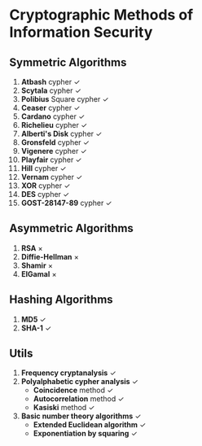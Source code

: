 # Cryptographic Methods of Information Security

## Symmetric Algorithms

1. **Atbash** cypher ✓
2. **Scytala** cypher ✓
3. **Polibius** Square cypher ✓
4. **Ceaser** cypher ✓
5. **Cardano** cypher ✓
6. **Richelieu** cypher ✓
7. **Alberti's Disk** cypher ✓
8. **Gronsfeld** cypher ✓
9. **Vigenere** cypher ✓
10. **Playfair** cypher ✓
11. **Hill** cypher ✓
12. **Vernam** cypher ✓
13. **XOR** cypher ✓
14. **DES** cypher ✓
15. **GOST-28147-89** cypher ✓

## Asymmetric Algorithms

1. **RSA** ×
3. **Diffie-Hellman** ×
2. **Shamir** ×
4. **ElGamal** ×

## Hashing Algorithms

1. **MD5** ✓
2. **SHA-1** ✓

## Utils
1. **Frequency cryptanalysis** ✓
2. **Polyalphabetic cypher analysis** ✓
    - **Coincidence** method ✓
    - **Autocorrelation** method ✓
    - **Kasiski** method ✓
3. **Basic number theory algorithms** ✓
    - **Extended Euclidean algorithm** ✓
    - **Exponentiation by squaring** ✓